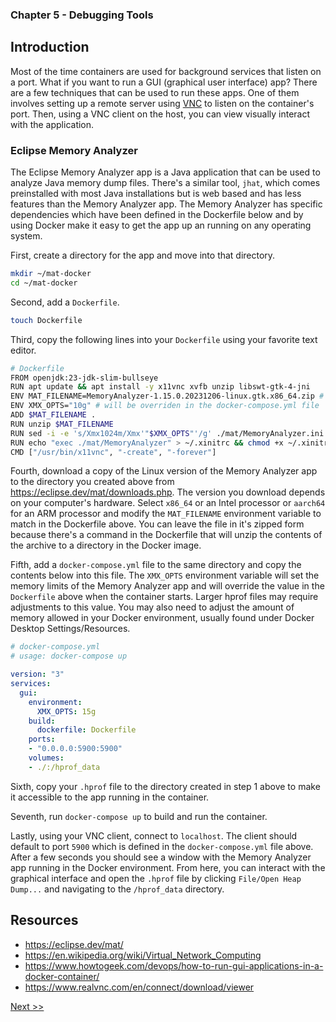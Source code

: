 ### Chapter 5 - Debugging Tools

## Introduction

Most of the time containers are used for background services that listen on a port. What if you want to run a GUI (graphical user interface) app? There are a few techniques that can be used to run these apps. One of them involves setting up a remote server using [VNC](https://en.wikipedia.org/wiki/Virtual_Network_Computing) to listen on the container's port. Then, using a VNC client on the host, you can view visually interact with the application.

### Eclipse Memory Analyzer

The Eclipse Memory Analyzer app is a Java application that can be used to analyze Java memory dump files. There's a similar tool, `jhat`, which comes preinstalled with most Java installations but is web based and has less features than the Memory Analyzer app. The Memory Analyzer has specific dependencies which have been defined in the Dockerfile below and by using Docker make it easy to get the app up an running on any operating system.

First, create a directory for the app and move into that directory.

```bash
mkdir ~/mat-docker
cd ~/mat-docker
```

Second, add a `Dockerfile`.

```bash
touch Dockerfile
```

Third, copy the following lines into your `Dockerfile` using your favorite text editor.

```bash
# Dockerfile
FROM openjdk:23-jdk-slim-bullseye
RUN apt update && apt install -y x11vnc xvfb unzip libswt-gtk-4-jni
ENV MAT_FILENAME=MemoryAnalyzer-1.15.0.20231206-linux.gtk.x86_64.zip # modify this line if you're using an ARM processor, such as an M1 Mac
ENV XMX_OPTS="10g" # will be overriden in the docker-compose.yml file
ADD $MAT_FILENAME .
RUN unzip $MAT_FILENAME
RUN sed -i -e 's/Xmx1024m/Xmx'"$XMX_OPTS"'/g' ./mat/MemoryAnalyzer.ini
RUN echo "exec ./mat/MemoryAnalyzer" > ~/.xinitrc && chmod +x ~/.xinitrc
CMD ["/usr/bin/x11vnc", "-create", "-forever"]
```

Fourth, download a copy of the Linux version of the Memory Analyzer app to the directory you created above from https://eclipse.dev/mat/downloads.php. The version you download depends on your computer's hardware. Select `x86_64` or an Intel processor or `aarch64` for an ARM processor and modify the `MAT_FILENAME` environment variable to match in the Dockerfile above. You can leave the file in it's zipped form because there's a command in the Dockerfile that will unzip the contents of the archive to a directory in the Docker image.

Fifth, add a `docker-compose.yml` file to the same directory and copy the contents below into this file. The `XMX_OPTS` environment variable will set the memory limits of the Memory Analyzer app and will override the value in the `Dockerfile` above when the container starts. Larger hprof files may require adjustments to this value. You may also need to adjust the amount of memory allowed in your Docker environment, usually found under Docker Desktop Settings/Resources.

```yaml
# docker-compose.yml
# usage: docker-compose up

version: "3"
services:
  gui:
    environment:
      XMX_OPTS: 15g
    build:
      dockerfile: Dockerfile
    ports:
    - "0.0.0.0:5900:5900"
    volumes:
    - ./:/hprof_data
```

Sixth, copy your `.hprof` file to the directory created in step 1 above to make it accessible to the app running in the container.

Seventh, run `docker-compose up` to build and run the container.

Lastly, using your VNC client, connect to `localhost`. The client should default to port `5900` which is defined in the `docker-compose.yml` file above. After a few seconds you should see a window with the Memory Analyzer app running in the Docker environment. From here, you can interact with the graphical interface and open the `.hprof` file by clicking `File/Open Heap Dump...` and navigating to the `/hprof_data` directory.

## Resources

* https://eclipse.dev/mat/
* https://en.wikipedia.org/wiki/Virtual_Network_Computing
* https://www.howtogeek.com/devops/how-to-run-gui-applications-in-a-docker-container/
* https://www.realvnc.com/en/connect/download/viewer

[Next >>](060-chapter-06.md)
